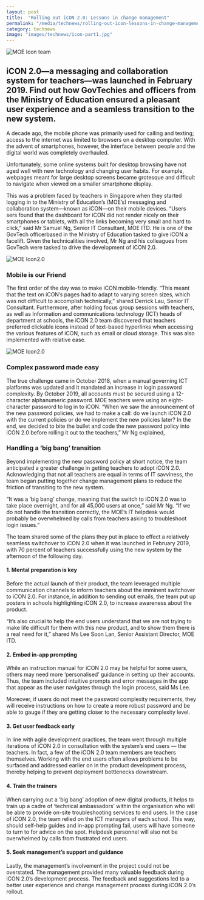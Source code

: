 ```yaml
---
layout: post
title:  "Rolling out iCON 2.0: Lessons in change management"
permalink: "/media/technews/rolling-out-icon-lessons-in-change-management"
category: technews
image: "images/technews/icon-part1.jpg"
---
```


![MOE Icon team](/images/technews/icon-part1.jpg)

iCON 2.0—a messaging and collaboration system for teachers—was launched in February 2019. Find out how GovTechies and officers from the Ministry of Education ensured a pleasant user experience and a seamless transition to the new system.
---
  
A decade ago, the mobile phone was primarily used for calling and texting; access to the internet was limited to browsers on a desktop computer. With the advent of smartphones, however, the interface between people and the digital world was completely overhauled. 

Unfortunately, some online systems built for desktop browsing have not aged well with new technology and changing user habits. For example, webpages meant for large desktop screens became grotesque and difficult to navigate when viewed on a smaller smartphone display. 

This was a problem faced by teachers in Singapore when they started logging in to the Ministry of Education’s (MOE’s) messaging and collaboration system—known as iCON—on their mobile devices. “Users sers found that the dashboard for iCON did not render nicely on their smartphones or tablets, with all the links becoming very small and hard to click,” said Mr Samuel Ng, Senior IT Consultant, MOE ITD. He is one of the GovTech officerbased in the Ministry of Education  tasked to give iCON a facelift. Given the technicalities involved, Mr Ng and his colleagues from GovTech were tasked to drive the development of iCON 2.0.

![MOE Icon2.0](/images/technews/icon-part2.jpg)

### **Mobile is our Friend**

The first order of the day was to make iCON mobile-friendly. “This meant that the text on iCON’s pages had to adapt to varying screen sizes, which was not difficult to accomplish technically,” shared Derrick Lau, Senior IT Consultant. Furthermore, after holding focus group sessions with teachers, as well as Information and communications technology (ICT) heads of department at schools, the iCON 2.0 team discovered that teachers preferred clickable icons instead of text-based hyperlinks when accessing the various features of iCON, such as email or cloud storage. This was also implemented with relative ease. 

![MOE Icon2.0](/images/technews/icon-part3.jpg)

### **Complex password made easy**

The true challenge came in October 2018, when a manual governing ICT platforms was updated and it mandated an increase in login password complexity. By October 2019, all accounts must be secured using a 12-character alphanumeric password. MOE teachers were using an eight-character password to log in to iCON. “When we saw the announcement of the new password policies, we had to make a call: do we launch iCON 2.0 with the current policies or do we implement the new policies later? In the end, we decided to bite the bullet and code the new password policy into iCON 2.0 before rolling it out to the teachers,” Mr Ng explained, 

### **Handling a ‘big bang’ transition**

Beyond implementing the new password policy at short notice, the team anticipated a greater challenge in getting teachers to adopt iCON 2.0. Acknowledging that not all teachers are equal in terms of IT savviness, the team began putting together change management plans to reduce the friction of transiting to the new system.

“It was a ‘big bang’ change, meaning that the switch to iCON 2.0 was to take place overnight, and for all 45,000 users at once,” said Mr Ng. “If we do not handle the transition correctly, the MOE’s IT helpdesk would probably be overwhelmed by calls from teachers asking to troubleshoot login issues.”

The team shared some of the plans they put in place to effect a relatively seamless switchover to iCON 2.0 when it was launched in February 2019, with 70 percent of teachers successfully using the new system by the afternoon of the following day. 

#### **1. Mental preparation is key**

Before the actual launch of their product, the team leveraged multiple communication channels to inform teachers about the imminent switchover to iCON 2.0. For instance, in addition to sending out emails, the team put up posters in schools highlighting iCON 2.0, to increase awareness about the product.

“It’s also crucial to help the end users understand that we are not trying to make life difficult for them with this new product, and to show them there is a real need for it,” shared Ms Lee Soon Lan, Senior Assistant Director, MOE ITD.

#### **2. Embed in-app prompting**
 
While an instruction manual for iCON 2.0 may be helpful for some users, others may need more ‘personalised’ guidance in setting up their accounts. Thus, the team included intuitive prompts and error messages in the app that appear as the user navigates through the login process, said Ms Lee. 

Moreover, if users do not meet the password complexity requirements, they will receive instructions on how to create a more robust password and be able to gauge if they are getting closer to the necessary complexity level.

#### **3. Get user feedback early**

In line with agile development practices, the team went through multiple iterations of iCON 2.0 in consultation with the system’s end users — the teachers. In fact, a few of the iCON 2.0 team members are teachers themselves. Working with the end users often allows problems to be surfaced and addressed earlier on in the product development process, thereby helping to prevent deployment bottlenecks downstream.

#### **4. Train the trainers**

When carrying out a ‘big bang’ adoption of new digital products, it helps to train up a cadre of ‘technical ambassadors’ within the organisation who will be able to provide on-site troubleshooting services to end users. In the case of iCON 2.0, the team relied on the ICT managers of each school. This way, should self-help guides and in-app prompting fail, users will have someone to turn to for advice on the spot. Helpdesk personnel will also not be overwhelmed by calls from frustrated end users. 

#### **5. Seek management’s support and guidance**

Lastly, the management’s involvement in the project could not be overstated. The management  provided many valuable feedback during iCON 2.0’s development process. The feedback and suggestions led to a better user experience and change management process during iCON 2.0’s rollout. 
